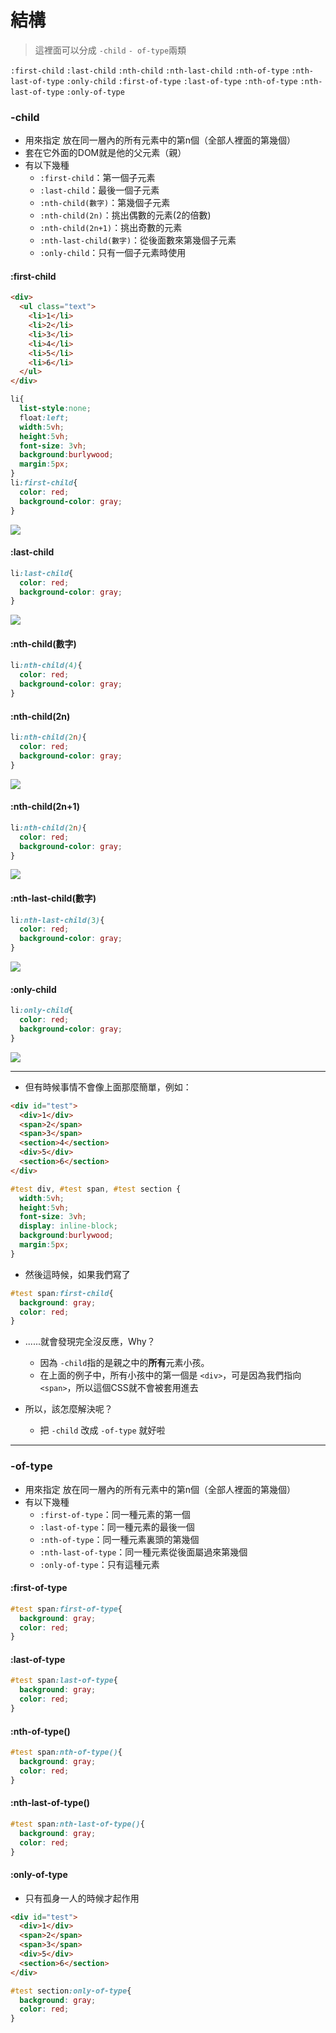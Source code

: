 # 結構
> 這裡面可以分成 ``` -child ``` ``` - of-type ```兩類

``` :first-child ```  ``` :last-child ```  ``` :nth-child ```  ``` :nth-last-child ```  ``` :nth-of-type ```  ``` :nth-last-of-type ```  ``` :only-child ``` 
``` :first-of-type ```  ``` :last-of-type ``` ``` :nth-of-type ``` ``` :nth-last-of-type ``` ``` :only-of-type ```

### -child
* 用來指定 放在同一層內的所有元素中的第n個（全部人裡面的第幾個）
* 套在它外面的DOM就是他的父元素（親）
* 有以下幾種
  * ``` :first-child ```：第一個子元素
  * ``` :last-child ```：最後一個子元素
  * ``` :nth-child(數字) ```：第幾個子元素
  * ``` :nth-child(2n) ```：挑出偶數的元素(2的倍數)
  * ``` :nth-child(2n+1) ```：挑出奇數的元素
  * ``` :nth-last-child(數字) ```：從後面數來第幾個子元素
  * ``` :only-child ```：只有一個子元素時使用

#### :first-child
```html
<div>
  <ul class="text">
    <li>1</li>
    <li>2</li>
    <li>3</li>
    <li>4</li>
    <li>5</li>
    <li>6</li>
  </ul>
</div>
```

```scss
li{
  list-style:none;
  float:left;
  width:5vh;
  height:5vh;
  font-size: 3vh;
  background:burlywood;
  margin:5px;
}
li:first-child{
  color: red;
  background-color: gray;
}
```
![](https://i.imgur.com/vjvBByL.png)
<br>

#### :last-child
```scss
li:last-child{
  color: red;
  background-color: gray;
}
```
![](https://i.imgur.com/v3qt1xt.png)
<br>

#### :nth-child(數字)
```scss
li:nth-child(4){
  color: red;
  background-color: gray;
}
```

#### :nth-child(2n)
```scss
li:nth-child(2n){
  color: red;
  background-color: gray;
}
```
![](https://i.imgur.com/ZsX9Hjz.png)
<br>

#### :nth-child(2n+1)
```scss
li:nth-child(2n){
  color: red;
  background-color: gray;
}
```
![](https://i.imgur.com/ymkEsyF.png)
<br>

#### :nth-last-child(數字)
```scss
li:nth-last-child(3){
  color: red;
  background-color: gray;
}
```
![](https://i.imgur.com/jzRCuMI.png)
<br>

#### :only-child
```scss
li:only-child{
  color: red;
  background-color: gray;
}
```
![](https://i.imgur.com/L5AGYOB.png)
<br>

---

* 但有時候事情不會像上面那麼簡單，例如：
```html
<div id="test">
  <div>1</div>
  <span>2</span>
  <span>3</span>
  <section>4</section>
  <div>5</div>
  <section>6</section>
</div>
```
```scss
#test div, #test span, #test section {
  width:5vh;
  height:5vh;
  font-size: 3vh;
  display: inline-block;
  background:burlywood;
  margin:5px;
}
```
* 然後這時候，如果我們寫了
```scss
#test span:first-child{
  background: gray;
  color: red;
}
```
* ......就會發現完全沒反應，Why？
  * 因為 ``` -child ```指的是親之中的**所有**元素小孩。
  * 在上面的例子中，所有小孩中的第一個是 ``` <div> ```，可是因為我們指向 ``` <span> ```，所以這個CSS就不會被套用進去

* 所以，該怎麼解決呢？
  * 把 ``` -child ``` 改成 ``` -of-type ``` 就好啦

---

### -of-type
* 用來指定 放在同一層內的所有元素中的第n個（全部人裡面的第幾個）
* 有以下幾種
  * ``` :first-of-type ```：同一種元素的第一個
  * ``` :last-of-type ```：同一種元素的最後一個
  * ``` :nth-of-type ```：同一種元素裏頭的第幾個
  * ``` :nth-last-of-type ```：同一種元素從後面屬過來第幾個
  * ``` :only-of-type ```：只有這種元素

#### :first-of-type
```scss
#test span:first-of-type{
  background: gray;
  color: red;
}
```

#### :last-of-type
```scss
#test span:last-of-type{
  background: gray;
  color: red;
}
```

#### :nth-of-type()
```scss
#test span:nth-of-type(){
  background: gray;
  color: red;
}
```

#### :nth-last-of-type()
```scss
#test span:nth-last-of-type(){
  background: gray;
  color: red;
}
```

#### :only-of-type
* 只有孤身一人的時候才起作用

```html
<div id="test">
  <div>1</div>
  <span>2</span>
  <span>3</span>
  <div>5</div>
  <section>6</section>
</div>
```

```scss
#test section:only-of-type{
  background: gray;
  color: red;
}
```